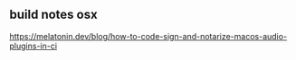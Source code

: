 ## build notes osx


https://melatonin.dev/blog/how-to-code-sign-and-notarize-macos-audio-plugins-in-ci